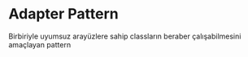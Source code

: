 ﻿# Adapter Pattern
Birbiriyle uyumsuz arayüzlere sahip classların beraber çalışabilmesini amaçlayan pattern
